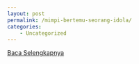 ```yaml
---
layout: post
permalink: /mimpi-bertemu-seorang-idola/
categories:
    - Uncategorized
---
```


[Baca Selengkapnya](/08)